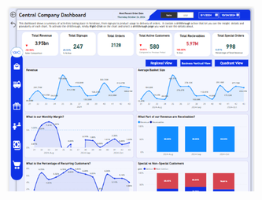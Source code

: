 ![My Image](https://github.com/opeyemiogundaisi/central_dashboard/blob/main/Central%20Company%20Dashboard.png)
